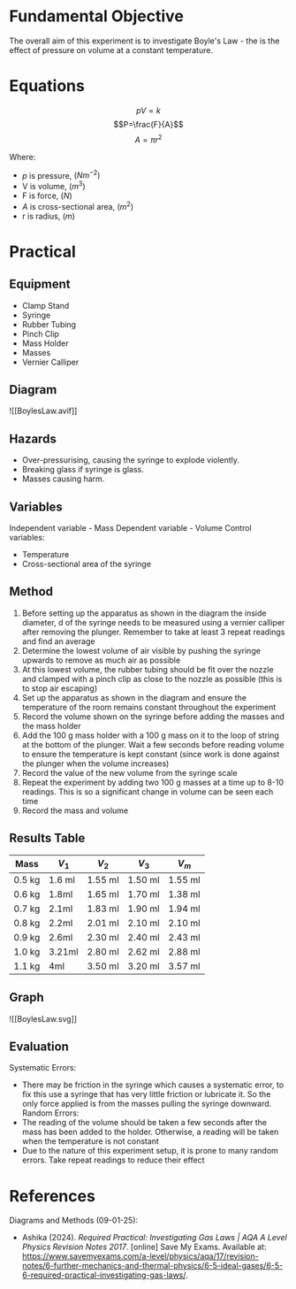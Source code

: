 # Fundamental Objective
The overall aim of this experiment is to investigate Boyle's Law - the is the effect of pressure on volume at a constant temperature.

# Equations
$$pV = k$$
$$P=\frac{F}{A}$$
$$A = \pi r^{2}$$

Where:
- $p$ is pressure, $(Nm^{-2})$
- V is volume, $(m^{3})$
- F is force, $(N)$
- $A$ is cross-sectional area, $(m^{2})$
- r is radius, $(m)$

<div style="page-break-after: always;"></div>

# Practical
## Equipment
- Clamp Stand
- Syringe
- Rubber Tubing
- Pinch Clip
- Mass Holder
- Masses
- Vernier Calliper

## Diagram
![[BoylesLaw.avif]]

## Hazards
- Over-pressurising, causing the syringe to explode violently.
- Breaking glass if syringe is glass.
- Masses causing harm.

<div style="page-break-after: always;"></div>

## Variables
Independent variable - Mass
Dependent variable - Volume
Control variables:
- Temperature
- Cross-sectional area of the syringe

## Method
1. Before setting up the apparatus as shown in the diagram the inside diameter, d of the syringe needs to be measured using a vernier calliper after removing the plunger. Remember to take at least 3 repeat readings and find an average
2. Determine the lowest volume of air visible by pushing the syringe upwards to remove as much air as possible
3. At this lowest volume, the rubber tubing should be fit over the nozzle and clamped with a pinch clip as close to the nozzle as possible (this is to stop air escaping)
4. Set up the apparatus as shown in the diagram and ensure the temperature of the room remains constant throughout the experiment
5. Record the volume shown on the syringe before adding the masses and the mass holder
6. Add the 100 g mass holder with a 100 g mass on it to the loop of string at the bottom of the plunger. Wait a few seconds before reading volume to ensure the temperature is kept constant (since work is done against the plunger when the volume increases)
7. Record the value of the new volume from the syringe scale
8. Repeat the experiment by adding two 100 g masses at a time up to 8-10 readings. This is so a significant change in volume can be seen each time
9. Record the mass and volume
    
## Results Table

| Mass   | $V_{1}$ | $V_{2}$ | $V_{3}$ | $V_{m}$ |
| ------ | ------- | ------- | ------- | ------- |
| 0.5 kg | 1.6 ml  | 1.55 ml | 1.50 ml | 1.55 ml |
| 0.6 kg | 1.8ml   | 1.65 ml | 1.70 ml | 1.38 ml |
| 0.7 kg | 2.1ml   | 1.83 ml | 1.90 ml | 1.94 ml |
| 0.8 kg | 2.2ml   | 2.01 ml | 2.10 ml | 2.10 ml |
| 0.9 kg | 2.6ml   | 2.30 ml | 2.40 ml | 2.43 ml |
| 1.0 kg | 3.21ml  | 2.80 ml | 2.62 ml | 2.88 ml |
| 1.1 kg | 4ml     | 3.50 ml | 3.20 ml | 3.57 ml |

## Graph        
![[BoylesLaw.svg]]

## Evaluation
Systematic Errors:
- There may be friction in the syringe which causes a systematic error, to fix this use a syringe that has very little friction or lubricate it. So the only force applied is from the masses pulling the syringe downward.
Random Errors:
- The reading of the volume should be taken a few seconds after the mass has been added to the holder. Otherwise, a reading will be taken when the temperature is not constant
- Due to the nature of this experiment setup, it is prone to many random errors. Take repeat readings to reduce their effect

# References
Diagrams and Methods (09-01-25):
- Ashika (2024). _Required Practical: Investigating Gas Laws | AQA A Level Physics Revision Notes 2017_. [online] Save My Exams. Available at: https://www.savemyexams.com/a-level/physics/aqa/17/revision-notes/6-further-mechanics-and-thermal-physics/6-5-ideal-gases/6-5-6-required-practical-investigating-gas-laws/.